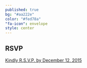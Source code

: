 ```yaml
---
published: true
bg: "#aa222e"
color: "#fed78a"
"fa-icon": envelope
style: center
---
```

















## RSVP

[Kindly R.S.V.P. by December 12, 2015](http://goo.gl/forms/4KI00UBcAo) 

